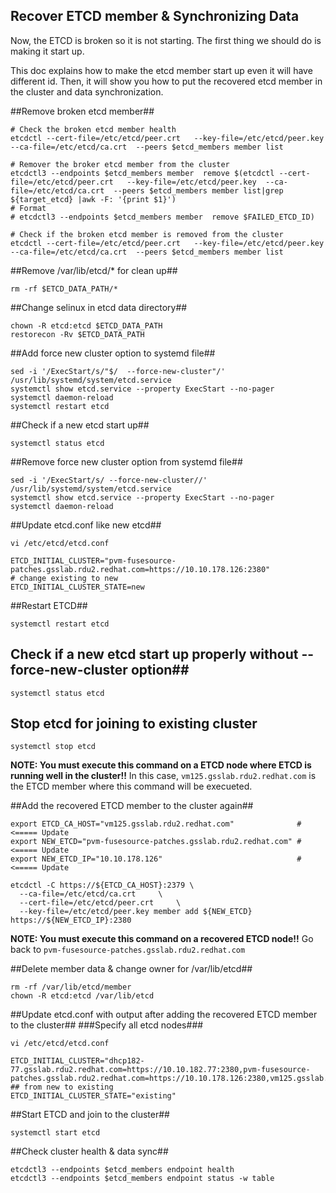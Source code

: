 Recover ETCD member & Synchronizing Data
-----------------------------------------

Now, the ETCD is broken so it is not starting. The first thing we should do is making it start up.

This doc explains how to make the etcd member start up even it will have different id. Then, it will show you how to put the recovered etcd member in the cluster and data synchronization.



##Remove broken etcd member##
```
# Check the broken etcd member health
etcdctl --cert-file=/etc/etcd/peer.crt   --key-file=/etc/etcd/peer.key  --ca-file=/etc/etcd/ca.crt  --peers $etcd_members member list

# Remover the broker etcd member from the cluster
etcdctl3 --endpoints $etcd_members member  remove $(etcdctl --cert-file=/etc/etcd/peer.crt   --key-file=/etc/etcd/peer.key  --ca-file=/etc/etcd/ca.crt  --peers $etcd_members member list|grep ${target_etcd} |awk -F: '{print $1}')
# Format
# etcdctl3 --endpoints $etcd_members member  remove $FAILED_ETCD_ID)

# Check if the broken etcd member is removed from the cluster
etcdctl --cert-file=/etc/etcd/peer.crt   --key-file=/etc/etcd/peer.key  --ca-file=/etc/etcd/ca.crt  --peers $etcd_members member list
````

##Remove /var/lib/etcd/* for clean up##
```
rm -rf $ETCD_DATA_PATH/*
```

##Change selinux in etcd data directory##
```
chown -R etcd:etcd $ETCD_DATA_PATH
restorecon -Rv $ETCD_DATA_PATH
```

##Add force new cluster option to systemd file##
```
sed -i '/ExecStart/s/"$/  --force-new-cluster"/' /usr/lib/systemd/system/etcd.service
systemctl show etcd.service --property ExecStart --no-pager
systemctl daemon-reload
systemctl restart etcd
```
##Check if a new etcd start up##
```
systemctl status etcd
```

##Remove force new cluster option from systemd file##
```
sed -i '/ExecStart/s/ --force-new-cluster//' /usr/lib/systemd/system/etcd.service
systemctl show etcd.service --property ExecStart --no-pager
systemctl daemon-reload
```

##Update etcd.conf like new etcd##

```
vi /etc/etcd/etcd.conf

ETCD_INITIAL_CLUSTER="pvm-fusesource-patches.gsslab.rdu2.redhat.com=https://10.10.178.126:2380"
# change existing to new
ETCD_INITIAL_CLUSTER_STATE=new
```

##Restart ETCD##
```
systemctl restart etcd
```

## Check if a new etcd start up properly without --force-new-cluster option##
```
systemctl status etcd
```

## Stop etcd for joining to existing cluster
```
systemctl stop etcd
```

**NOTE: You must execute this command on a ETCD node where ETCD is running well in the cluster!!**
In this case, `vm125.gsslab.rdu2.redhat.com` is the ETCD member where this command will be execueted.

##Add the recovered ETCD member to the cluster again##
```
export ETCD_CA_HOST="vm125.gsslab.rdu2.redhat.com"              # <===== Update
export NEW_ETCD="pvm-fusesource-patches.gsslab.rdu2.redhat.com" # <===== Update
export NEW_ETCD_IP="10.10.178.126"                              # <===== Update

etcdctl -C https://${ETCD_CA_HOST}:2379 \
  --ca-file=/etc/etcd/ca.crt     \
  --cert-file=/etc/etcd/peer.crt     \
  --key-file=/etc/etcd/peer.key member add ${NEW_ETCD} https://${NEW_ETCD_IP}:2380
```

**NOTE: You must execute this command on a recovered ETCD node!!**
Go back to `pvm-fusesource-patches.gsslab.rdu2.redhat.com` 

##Delete member data & change owner for /var/lib/etcd##
```
rm -rf /var/lib/etcd/member
chown -R etcd:etcd /var/lib/etcd
```

##Update etcd.conf with output after adding the recovered ETCD member to the cluster##
###Specify all etcd nodes###
```
vi /etc/etcd/etcd.conf

ETCD_INITIAL_CLUSTER="dhcp182-77.gsslab.rdu2.redhat.com=https://10.10.182.77:2380,pvm-fusesource-patches.gsslab.rdu2.redhat.com=https://10.10.178.126:2380,vm125.gsslab.rdu2.redhat.com=https://10.10.178.125:2380"
## from new to existing
ETCD_INITIAL_CLUSTER_STATE="existing"
```

##Start ETCD and join to the cluster##
```
systemctl start etcd
```

##Check cluster health & data sync##
```
etcdctl3 --endpoints $etcd_members endpoint health
etcdctl3 --endpoints $etcd_members endpoint status -w table
```



